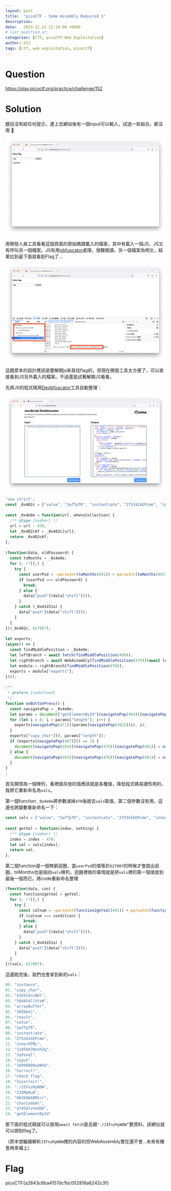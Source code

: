 ```yaml
---
layout: post
title:  "picoCTF - Some Assembly Required 1"
description: 
date:   2023-12-22 11:10:00 +0800
# last_modified_at:
categories: [CTF, picoCTF-Web Exploitation]
author: d13
tags: [ctf, web exploitation, picoctf]
---
```


# Question

https://play.picoctf.org/practice/challenge/152

# Solution

題目沒有給任何提示，連上去網站後有一個input可以輸入，試過一些組合。都沒用 🥲

![](/assets/img/Some%20Assembly%20Required%201_1.png)

用開發人員工具看看這個頁面的原始碼跟載入的檔案，其中有載入一個JS，JS又有呼叫另一個檔案。JS有用[obfuscator](https://zh.wikipedia.org/zh-tw/%E4%BB%A3%E7%A0%81%E6%B7%B7%E6%B7%86)處理，很難閱讀。另一個檔案為明文，結果拉到最下面就看到Flag了…

![](/assets/img/Some%20Assembly%20Required%201_2.png)

這題原本的設計應該是要解開js來尋找flag的，但現在開發工具太方便了，可以直接看到JS另外載入的檔案。不過還是試著解開JS看看。

先將JS的程式碼用[Deobfuscator](https://deobfuscate.io/)工具自動整理：

![](/assets/img/Some%20Assembly%20Required%201_3.png)

```jsx
'use strict';
const _0x402c = ["value", "2wfTpTR", "instantiate", "275341bEPcme", "innerHTML", "1195047NznhZg", "1qfevql", "input", "1699808QuoWhA", "Correct!", "check_flag", "Incorrect!", "./JIFxzHyW8W", "23SMpAuA", "802698XOMSrr", "charCodeAt", "474547vVoGDO", "getElementById", "instance", "copy_char", "43591XxcWUl", "504454llVtzW", "arrayBuffer", "2NIQmVj", "result"];

const _0x4e0e = function(url, whensCollection) {
  /** @type {number} */
  url = url - 470;
  let _0x402c6f = _0x402c[url];
  return _0x402c6f;
};

(function(data, oldPassword) {
  const toMonths = _0x4e0e;
  for (; !![];) {
    try {
      const userPsd = -parseInt(toMonths(491)) + parseInt(toMonths(493)) + -parseInt(toMonths(475)) * -parseInt(toMonths(473)) + -parseInt(toMonths(482)) * -parseInt(toMonths(483)) + -parseInt(toMonths(478)) * parseInt(toMonths(480)) + parseInt(toMonths(472)) * parseInt(toMonths(490)) + -parseInt(toMonths(485));
      if (userPsd === oldPassword) {
        break;
      } else {
        data["push"](data["shift"]());
      }
    } catch (_0x41d31a) {
      data["push"](data["shift"]());
    }
  }
})(_0x402c, 627907);

let exports;
(async() => {
  const findMiddlePosition = _0x4e0e;
  let leftBranch = await fetch(findMiddlePosition(489));
  let rightBranch = await WebAssembly[findMiddlePosition(479)](await leftBranch[findMiddlePosition(474)]());
  let module = rightBranch[findMiddlePosition(470)];
  exports = module["exports"];
})();

/**
 * @return {undefined}
 */
function onButtonPress() {
  const navigatePop = _0x4e0e;
  let params = document["getElementById"](navigatePop(484))[navigatePop(477)];
  for (let i = 0; i < params["length"]; i++) {
    exports[navigatePop(471)](params[navigatePop(492)](i), i);
  }
  exports["copy_char"](0, params["length"]);
  if (exports[navigatePop(487)]() == 1) {
    document[navigatePop(494)](navigatePop(476))[navigatePop(481)] = navigatePop(486);
  } else {
    document[navigatePop(494)](navigatePop(476))[navigatePop(481)] = navigatePop(488);
  }
}
;
```

首先開頭為一個陣列，看裡面存放的值應該就是各種值，降低程式碼易讀性用的，我將它重新命名為`vals`。

第一個function `_0x4e0e`將參數減掉`470`後就去`vals`取值，第二個參數沒有用，這邊也將變數重新命名一下：

```jsx
const vals = ["value", "2wfTpTR", "instantiate", "275341bEPcme", "innerHTML", "1195047NznhZg", "1qfevql", "input", "1699808QuoWhA", "Correct!", "check_flag", "Incorrect!", "./JIFxzHyW8W", "23SMpAuA", "802698XOMSrr", "charCodeAt", "474547vVoGDO", "getElementById", "instance", "copy_char", "43591XxcWUl", "504454llVtzW", "arrayBuffer", "2NIQmVj", "result"];

const getVal = function(index, nothing) {
  /** @type {number} */
  index = index - 470;
  let val = vals[index];
  return val;
};
```

第二個function是一個無窮迴圈，當`userPsd`的值等於`627907`的時候才會跳出迴圈，toMonths也是指向`vals`陣列，迴圈裡做的事情就是把`vals`裡的第一個值放到最後一個而已。將code重新命名整理

```jsx
(function(data, con) {
  const function2getVal = getVal;
  for (; !![];) {
    try {
      const calnum = -parseInt(function2getVal(491)) + parseInt(function2getVal(493)) + -parseInt(function2getVal(475)) * -parseInt(function2getVal(473)) + -parseInt(function2getVal(482)) * -parseInt(function2getVal(483)) + -parseInt(function2getVal(478)) * parseInt(function2getVal(480)) + parseInt(function2getVal(472)) * parseInt(function2getVal(490)) + -parseInt(function2getVal(485));
      if (calnum === condition) {
        break;
      } else {
        data["push"](data["shift"]());
      }
    } catch (_0x41d31a) {
      data["push"](data["shift"]());
    }
  }
})(vals, 627907);
```

這邊跑完後，我們也會拿到新的`vals`：

```jsx
00. "instance",
01. "copy_char",
02. "43591XxcWUl",
03. "504454llVtzW",
04. "arrayBuffer",
05. "2NIQmVj",
06. "result",
07. "value",
08. "2wfTpTR",
09. "instantiate",
10. "275341bEPcme",
11. "innerHTML",
12. "1195047NznhZg",
13. "1qfevql",
14. "input",
15. "1699808QuoWhA",
16. "Correct!",
17. "check_flag",
18. "Incorrect!",
19. "./JIFxzHyW8W",
20. "23SMpAuA",
21. "802698XOMSrr",
22. "charCodeAt",
23. "474547vVoGDO",
24. "getElementById"
```

那下面的程式碼就可以發現`await fetch`是去跟`"./JIFxzHyW8W”`要資料，該網址就可以撈到flag了。

（原本想繼續解析`JIFxzHyW8W`裡的內容的但WebAssembly實在還不會…未來有機會再來補上）

# Flag

picoCTF{a2843c6ba4157dc1bc052818a6242c3f}